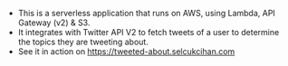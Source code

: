 * This is a serverless application that runs on AWS, using Lambda, API Gateway (v2) & S3.
* It integrates with Twitter API V2 to fetch tweets of a user to determine the topics they are tweeting about.
* See it in action on https://tweeted-about.selcukcihan.com
